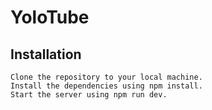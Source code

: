 # YoloTube
## Installation

    Clone the repository to your local machine.
    Install the dependencies using npm install.
    Start the server using npm run dev.

